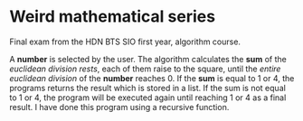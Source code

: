 # Weird mathematical series
Final exam from the HDN BTS SIO first year, algorithm course.

A **number** is selected by the user.
The algorithm calculates the **sum** of the *euclidean division rests*, each of them raise to the square, until the *entire euclidean division* of the **number** reaches 0.
If the **sum** is equal to 1 or 4, the programs returns the result which is stored in a list.
If the sum is not equal to 1 or 4, the program will be executed again until reaching 1 or 4 as a final result.
I have done this program using a recursive function.
